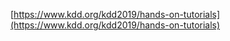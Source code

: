 
[https://www.kdd.org/kdd2019/hands-on-tutorials](https://www.kdd.org/kdd2019/hands-on-tutorials)


<!--stackedit_data:
eyJoaXN0b3J5IjpbLTEyOTE4MTY5MzcsNzMwOTk4MTE2XX0=
-->